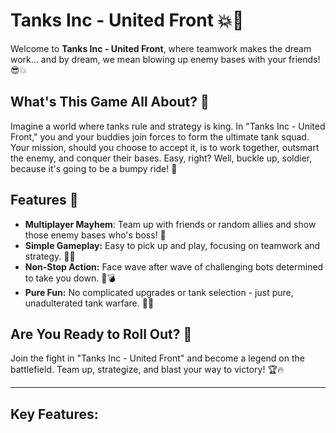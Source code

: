 # Tanks Inc - United Front 💥🚀

Welcome to **Tanks Inc - United Front**, where teamwork makes the dream work... and by dream, we mean blowing up enemy bases with your friends! :sunglasses::boom:

## What's This Game All About? :thinking:
Imagine a world where tanks rule and strategy is king. In "Tanks Inc - United Front," you and your buddies join forces to form the ultimate tank squad. Your mission, should you choose to accept it, is to work together, outsmart the enemy, and conquer their bases. Easy, right? Well, buckle up, soldier, because it's going to be a bumpy ride! :roller_coaster:

## Features :star2:
- **Multiplayer Mayhem**: Team up with friends or random allies and show those enemy bases who's boss! :muscle:
- **Simple Gameplay:** Easy to pick up and play, focusing on teamwork and strategy. 🎯🚀
- **Non-Stop Action:** Face wave after wave of challenging bots determined to take you down. 🤖💣
- **Pure Fun:** No complicated upgrades or tank selection - just pure, unadulterated tank warfare. 🎉🔥

## Are You Ready to Roll Out? :rocket:
Join the fight in "Tanks Inc - United Front" and become a legend on the battlefield. Team up, strategize, and blast your way to victory! :trophy::fire:

---


## Key Features:
